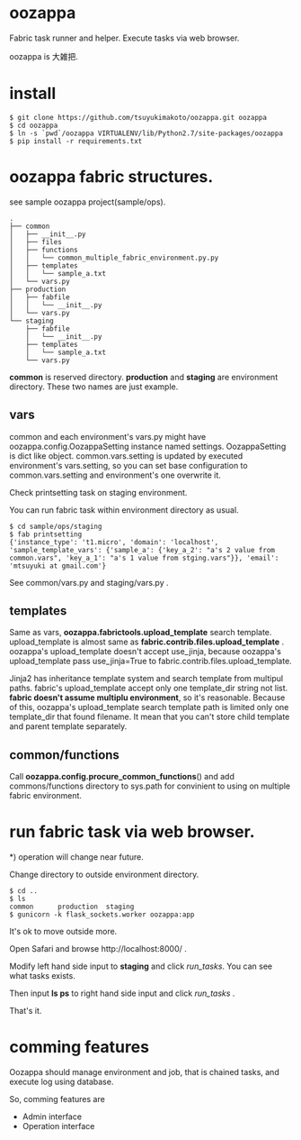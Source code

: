 oozappa
=======

Fabric task runner and helper. Execute tasks via web browser.

oozappa is 大雑把.

install
=======

    $ git clone https://github.com/tsuyukimakoto/oozappa.git oozappa
    $ cd oozappa
    $ ln -s `pwd`/oozappa VIRTUALENV/lib/Python2.7/site-packages/oozappa
    $ pip install -r requirements.txt

oozappa fabric structures.
=======

see sample oozappa project(sample/ops).

    .
    ├── common
    │   ├── __init__.py
    │   ├── files
    │   ├── functions
    │   │   └── common_multiple_fabric_environment.py.py
    │   ├── templates
    │   │   └── sample_a.txt
    │   └── vars.py
    ├── production
    │   ├── fabfile
    │   │   └── __init__.py
    │   └── vars.py
    └── staging
        ├── fabfile
        │   └── __init__.py
        ├── templates
        │   └── sample_a.txt
        └── vars.py

__common__ is reserved directory. __production__ and __staging__ are environment directory. These two names are just example.

## vars

common and each environment's vars.py might have oozappa.config.OozappaSetting instance named settings.
OozappaSetting is dict like object.
common.vars.setting is updated by executed environment's vars.setting, so you can set base configuration to common.vars.setting and environment's one overwrite it.

Check printsetting task on staging environment.

You can run fabric task within environment directory as usual.

    $ cd sample/ops/staging
    $ fab printsetting
    {'instance_type': 't1.micro', 'domain': 'localhost', 'sample_template_vars': {'sample_a': {'key_a_2': "a's 2 value from common.vars", 'key_a_1': "a's 1 value from stging.vars"}}, 'email': 'mtsuyuki at gmail.com'}

See common/vars.py and staging/vars.py .

## templates

Same as vars, __oozappa.fabrictools.upload_template__ search template. upload_template is almost same as __fabric.contrib.files.upload_template__ . oozappa's upload_template doesn't accept use_jinja, because oozappa's upload_template pass use_jinja=True to fabric.contrib.files.upload_template.

Jinja2 has inheritance template system and search template from multipul paths. fabric's upload_template accept only one template_dir string not list. __fabric doesn't assume multiplu environment__, so it's reasonable.
Because of this, oozappa's upload_template search template path is limited only one template_dir that found filename.
It mean that you can't store child template and parent template separately.

## common/functions

Call __oozappa.config.procure_common_functions__() and add commons/functions directory to sys.path for convinient to using on multiple fabric environment.

run fabric task via web browser.
=======

*) operation will change near future.

Change directory to outside environment directory.

    $ cd ..
    $ ls
    common		production	staging
    $ gunicorn -k flask_sockets.worker oozappa:app

It's ok to move outside more.

Open Safari and browse http://localhost:8000/ .

Modify left hand side input to __staging__ and click _run_tasks_. You can see what tasks exists.

Then input __ls ps__ to right hand side input and click _run_tasks_ .

That's it.

comming features
=======

Oozappa should manage environment and job, that is chained tasks, and execute log using database.

So, comming features are

* Admin interface
* Operation interface
